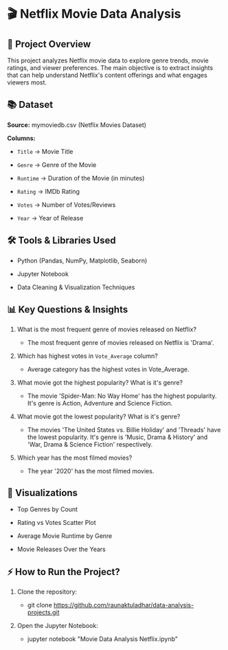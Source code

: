 # 🎬 Netflix Movie Data Analysis

## 📅 Project Overview
This project analyzes Netflix movie data to explore genre trends, movie ratings, and viewer preferences. The main objective is to extract insights that can help understand Netflix's content offerings and what engages viewers most.

## 📚 Dataset

**Source:** mymoviedb.csv (Netflix Movies Dataset)

**Columns:**

  - `Title` → Movie Title

  - `Genre` → Genre of the Movie

  - `Runtime` → Duration of the Movie (in minutes)

  - `Rating` → IMDb Rating

  - `Votes` → Number of Votes/Reviews

  - `Year` → Year of Release

## 🛠️ Tools & Libraries Used

  - Python (Pandas, NumPy, Matplotlib, Seaborn)

  - Jupyter Notebook

  - Data Cleaning & Visualization Techniques

## 📊 Key Questions & Insights

  1. What is the most frequent genre of movies released on Netflix?
     - The most frequent genre of movies released on Netflix is 'Drama'.

  2. Which has highest votes in `Vote_Average` column?
     - Average category has the highest votes in Vote_Average.

  3. What movie got the highest popularity? What is it's genre?
     - The movie 'Spider-Man: No Way Home' has the highest popularity. It's genre is Action, Adventure and Science Fiction.

  4. What movie got the lowest popularity? What is it's genre?
     - The movies 'The United States vs. Billie Holiday' and 'Threads' have the lowest popularity. It's genre is 'Music, Drama & History'         and 'War, Drama & Science Fiction' respectively.

  5. Which year has the most filmed movies?
     - The year '2020' has the most filmed movies.

## 👀 Visualizations

  - Top Genres by Count

  - Rating vs Votes Scatter Plot

  - Average Movie Runtime by Genre

  - Movie Releases Over the Years

## ⚡ How to Run the Project?
1. Clone the repository:
   - git clone https://github.com/raunaktuladhar/data-analysis-projects.git
  
2. Open the Jupyter Notebook:
   - jupyter notebook "Movie Data Analysis Netflix.ipynb"
